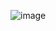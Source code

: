 ![image](https://github.com/user-attachments/assets/b47d0fc2-d885-4a0e-bde8-54183d4fed4b)


<!-- <div align="center">
           <img src="https://github-readme-stats.vercel.app/api/top-langs/?username=romarcastro&hide_border=true&layout=compact&theme=github_dark" align="center" />
        </div>  

        
<!-- <img align="left" src="https://github.com/romarcastro/romarcastro/assets/122733274/31782523-7937-4947-9213-915532988639" width=200>

<!--![8bit-cute](https://github.com/romarcastro/romarcastro/assets/122733274/31782523-7937-4947-9213-915532988639)

**romarcastro/romarcastro** is a ✨ _special_ ✨ repository because its `README.md` (this file) appears on your GitHub profile.
### Hi there 👋
Here are some ideas to get you started:

- 🔭 I’m currently working on ...
- 🌱 I’m currently learning ...
- 👯 I’m looking to collaborate on ...
- 🤔 I’m looking for help with ...
- 💬 Ask me about ...
- 📫 How to reach me: ...
- 😄 Pronouns: ...
- ⚡ Fun fact: ...
-->
